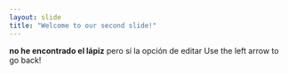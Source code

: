 ```yaml
---
layout: slide
title: "Welcome to our second slide!"
---
```

**no he encontrado el lápiz** pero sí la opción de editar
Use the left arrow to go back!
